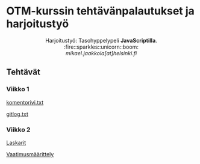 # OTM-kurssin tehtävänpalautukset ja harjoitustyö

<p align="center">
 Harjoitustyö: Tasohyppelypeli <b>JavaScriptilla</b>.</br>
:fire::sparkles::unicorn::boom:</br>
<i>mikael.jaakkola[at]helsinki.fi</i></br>
 </p>
  
## Tehtävät
### Viikko 1
[komentorivi.txt](https://github.com/magael/otm-harjoitustyo/blob/master/laskarit/viikko1/komentorivi.txt)

[gitlog.txt](https://github.com/magael/otm-harjoitustyo/blob/master/laskarit/viikko1/gitlog.txt)

### Viikko 2
[Laskarit](https://github.com/magael/otm-harjoitustyo/tree/master/laskarit/viikko2)

[Vaatimusmäärittely](https://github.com/magael/otm-harjoitustyo/blob/master/dokumentaatio/vaatimusmaarittely.md)
